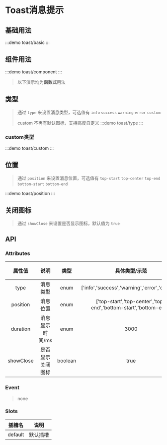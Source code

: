 # Toast消息提示

## 基础用法 
:::demo toast/basic
:::

## 组件用法 
:::demo toast/component
:::

> 以下演示均为**函数式**用法

## 类型
> 通过 `type` 来设置消息类型，可选值有 `info` `success` `warning` `error` `custom`
>> 
> custom 不再有默认图标，支持高度自定义
:::demo toast/type
:::

### custom类型
:::demo toast/custom
:::



## 位置
> 通过 `position` 来设置消息位置，可选值有 `top-start` `top-center` `top-end` `bottom-start` `bottom-end`

:::demo toast/position
:::

## 关闭图标
> 通过 `showClose` 来设置是否显示图标，默认值为 `true`

## API

### Attributes
|  属性值   |       说明       |  类型   |                          具体类型/示范                           |  默认值   |
| :-------: | :--------------: | :-----: | :--------------------------------------------------------------: | :-------: |
|   type    |     消息类型     |  enum   |          ['info','success','warning','error','custom']           |  'info'   |
| position  |     消息位置     |  enum   | ['top-start','top-center','top-end','bottom-start','bottom-end'] | 'top-end' |
| duration  | 消息显示时间/ms  |  enum   |                               3000                               |   2000    |
| showClose | 是否显示关闭图标 | boolean |                               true                               |   false   |

### Event

> none

### Slots
| 插槽名  |   说明   |
| :-----: | :------: |
| default | 默认插槽 |


